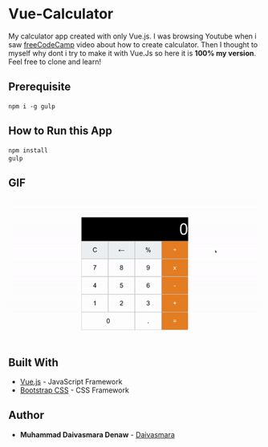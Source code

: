 # Vue-Calculator
My calculator app created with only Vue.js. I was browsing Youtube when i saw [freeCodeCamp](https://www.youtube.com/channel/UC8butISFwT-Wl7EV0hUK0BQ) video about how to create calculator. Then I thought to myself why dont i try to make it with Vue.Js so here it is **100% my version**. Feel free to clone and learn!


## Prerequisite
```
npm i -g gulp
```

## How to Run this App
```
npm install
gulp
```

## GIF
![GIF](screenshoots/ss.gif)

## Built With

* [Vue.js](https://vuejs.org/) - JavaScript Framework
* [Bootstrap CSS](http://getbootstrap.com/) - CSS Framework

## Author

* **Muhammad Daivasmara Denaw** - [Daivasmara](https://github.com/Daivasmara)
